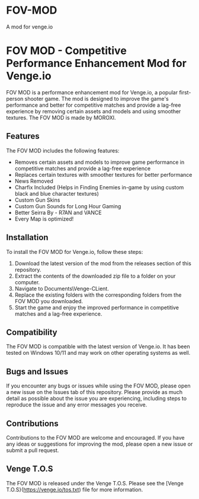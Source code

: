 # FOV-MOD
A mod for venge.io
# FOV MOD - Competitive Performance Enhancement Mod for Venge.io

FOV MOD is a performance enhancement mod for Venge.io, a popular first-person shooter game. The mod is designed to improve the game's performance and better for competitive matches and provide a lag-free experience by removing certain assets and models and using smoother textures. The FOV MOD is made by MOROXI.

## Features

The FOV MOD includes the following features:

- Removes certain assets and models to improve game performance in competitive matches and provide a lag-free experience
- Replaces certain textures with smoother textures for better performance
- News Removed
- Charfix Included (Helps in Finding Enemies in-game by using custom black and blue character textures)
- Custom Gun Skins
- Custom Gun Sounds for Long Hour Gaming
- Better Seirra By - R7AN and VANCE
- Every Map is optimized!


## Installation

To install the FOV MOD for Venge.io, follow these steps:

1. Download the latest version of the mod from the releases section of this repository.
2. Extract the contents of the downloaded zip file to a folder on your computer.
3. Navigate to Documents\Venge-CLient.
4. Replace the existing folders with the corresponding folders from the FOV MOD you downloaded.
5. Start the game and enjoy the improved performance in competitive matches and a lag-free experience.

## Compatibility

The FOV MOD is compatible with the latest version of Venge.io. It has been tested on Windows 10/11 and may work on other operating systems as well.

## Bugs and Issues

If you encounter any bugs or issues while using the FOV MOD, please open a new issue on the Issues tab of this repository. Please provide as much detail as possible about the issue you are experiencing, including steps to reproduce the issue and any error messages you receive.

## Contributions

Contributions to the FOV MOD are welcome and encouraged. If you have any ideas or suggestions for improving the mod, please open a new issue or submit a pull request.

## Venge T.O.S

The FOV MOD is released under the Venge T.O.S. Please see the [Venge T.O.S}(https://venge.io/tos.txt) file for more information.
